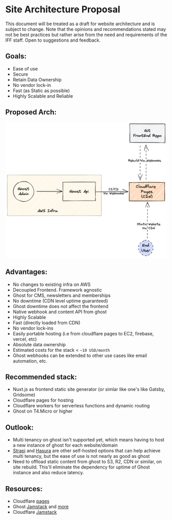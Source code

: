 # Site Architecture Proposal

This document will be treated as a draft for website architecture and is subject to change. Note that the opinions and recommendations stated may not be best practices but rather arise from the need and requirements of the IFF staff. Open to suggestions and feedback.

## Goals:

- Ease of use
- Secure
- Retain Data Ownership
- No vendor lock-in
- Fast (as Static as possible)
- Highly Scalable and Reliable

## Proposed Arch:

![](/Iff-JamStack.png)

## Advantages:

- No changes to existing infra on AWS
- Decoupled Frontend. Framework agnostic
- Ghost for CMS, newsletters and memberships
- No downtime (CDN level uptime guaranteed)
- Ghost downtime does not affect the frontend
- Native webhook and content API from ghost
- Highly Scalable
- Fast (directly loaded from CDN)
- No vendor lock-ins
- Easily portable hosting (i.e from cloudflare pages to EC2, firebase, vercel, etc)
- Absolute data ownership
- Estimated costs for the stack < `~10 USD/month`
- Ghost webhooks can be extended to other use cases like email automation, etc.

## Recommended stack:

- Nuxt.js as frontend static site generator (or simlar like one's like Gatsby, Gridsome)
- Cloudflare pages for hosting
- Cloudflare workers for serverless functions and dynamic routing
- Ghost on T4.Micro or higher

## Outlook:

- Multi tenancy on ghost isn't supported yet, which means having to host a new instance of ghost for each website/domain
- [Strapi](https://strapi.io) and [Hasura](https://hasura.io) are other self-hosted options that can help achieve multi tenancy, but the ease of use is not nearly as good as ghost
- Need to offload static content from ghost to S3, R2, CDN or similar, on site rebuild. This'll eliminate the dependency for uptime of Ghost instance and also reduce latency.

## Resources:

- Cloudflare [pages](https://pages.cloudflare.com/)
- Ghost [Jamstack](https://ghost.org/docs/jamstack/) and [more](https://ghost.org/changelog/jamstack/)
- Cloudflare [Jamstack](https://www.cloudflare.com/learning/performance/what-is-jamstack/)
